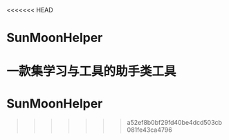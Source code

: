 <<<<<<< HEAD
# SunMoonHelper
一款集学习与工具的助手类工具
=======
# SunMoonHelper
>>>>>>> a52ef8b0bf29fd40be4dcd503cb081fe43ca4796
